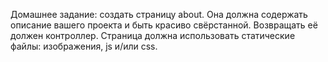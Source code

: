 Домашнее задание: создать страницу about. Она должна содержать описание вашего проекта и быть красиво свёрстанной.
Возвращать её должен контроллер. Страница должна использовать статические файлы: изображения, js и/или css.